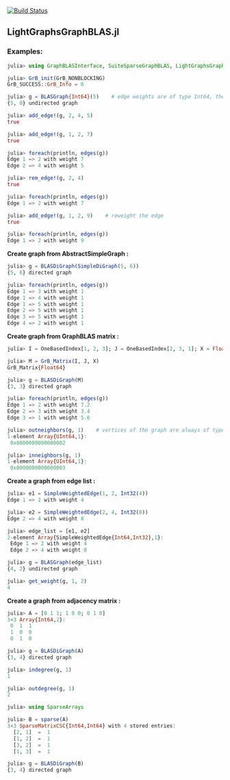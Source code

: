 [![Build Status](https://travis-ci.org/abhinavmehndiratta/LightGraphsGraphBLAS.jl.svg?branch=master)](https://travis-ci.org/abhinavmehndiratta/LightGraphsGraphBLAS.jl)
## LightGraphsGraphBLAS.jl

### Examples:

```julia
julia> using GraphBLASInterface, SuiteSparseGraphBLAS, LightGraphsGraphBLAS, LightGraphs

julia> GrB_init(GrB_NONBLOCKING)
GrB_SUCCESS::GrB_Info = 0

julia> g = BLASGraph{Int64}(5)    # edge weights are of type Int64, the eltype for all graphs is UInt64 and cannot be changed
{5, 0} undirected graph

julia> add_edge!(g, 2, 4, 5)
true

julia> add_edge!(g, 1, 2, 7)
true

julia> foreach(println, edges(g))
Edge 1 => 2 with weight 7
Edge 2 => 4 with weight 5

julia> rem_edge!(g, 2, 4)
true

julia> foreach(println, edges(g))
Edge 1 => 2 with weight 7

julia> add_edge!(g, 1, 2, 9)    # reweight the edge
true

julia> foreach(println, edges(g))
Edge 1 => 2 with weight 9
```

**Create graph from AbstractSimpleGraph :**
```julia
julia> g = BLASDiGraph(SimpleDiGraph(5, 6))
{5, 6} directed graph

julia> foreach(println, edges(g))
Edge 1 => 3 with weight 1
Edge 1 => 4 with weight 1
Edge 1 => 5 with weight 1
Edge 2 => 5 with weight 1
Edge 3 => 5 with weight 1
Edge 4 => 2 with weight 1
```

**Create graph from GraphBLAS matrix :**
```julia
julia> I = OneBasedIndex[1, 2, 3]; J = OneBasedIndex[2, 3, 1]; X = Float64[7.2, 3.4, 5.6];

julia> M = GrB_Matrix(I, J, X)
GrB_Matrix{Float64}

julia> g = BLASDiGraph(M)
{3, 3} directed graph

julia> foreach(println, edges(g))
Edge 1 => 2 with weight 7.2
Edge 2 => 3 with weight 3.4
Edge 3 => 1 with weight 5.6

julia> outneighbors(g, 1)    # vertices of the graph are always of type UInt64 since they are indices of a GraphBLAS matrix
1-element Array{UInt64,1}:
 0x0000000000000002

julia> inneighbors(g, 1)
1-element Array{UInt64,1}:
 0x0000000000000003
```

**Create a graph from edge list :**
```julia
julia> e1 = SimpleWeightedEdge(1, 2, Int32(4))
Edge 1 => 2 with weight 4

julia> e2 = SimpleWeightedEdge(2, 4, Int32(8))
Edge 2 => 4 with weight 8

julia> edge_list = [e1, e2]
2-element Array{SimpleWeightedEdge{Int64,Int32},1}:
 Edge 1 => 2 with weight 4
 Edge 2 => 4 with weight 8

julia> g = BLASGraph(edge_list)
{4, 2} undirected graph

julia> get_weight(g, 1, 2)
4
```

**Create a graph from adjacency matrix :**
```julia
julia> A = [0 1 1; 1 0 0; 0 1 0]
3×3 Array{Int64,2}:
 0  1  1
 1  0  0
 0  1  0

julia> g = BLASDiGraph(A)
{3, 4} directed graph

julia> indegree(g, 1)
1

julia> outdegree(g, 1)
2

julia> using SparseArrays

julia> B = sparse(A)
3×3 SparseMatrixCSC{Int64,Int64} with 4 stored entries:
  [2, 1]  =  1
  [1, 2]  =  1
  [3, 2]  =  1
  [1, 3]  =  1

julia> g = BLASDiGraph(B)
{3, 4} directed graph
```

